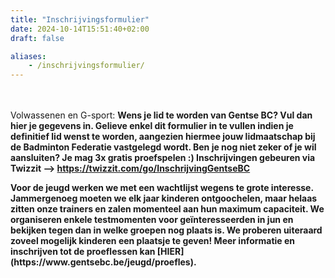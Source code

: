 ```yaml
---
title: "Inschrijvingsformulier"
date: 2024-10-14T15:51:40+02:00
draft: false

aliases:
    - /inschrijvingsformulier/  
---
```




   <br /> <br />Volwassenen en G-sport: 
   <b>Wens je lid te worden van Gentse BC? Vul dan hier je gegevens in.
Gelieve enkel dit formulier in te vullen indien je definitief lid wenst te worden, aangezien hiermee jouw lidmaatschap bij de Badminton Federatie vastgelegd wordt. 
Ben je nog niet zeker of je wil aansluiten?  Je mag 3x gratis proefspelen :)
Inschrijvingen gebeuren via Twizzit --> https://twizzit.com/go/InschrijvingGentseBC
<p><p>

<p> Voor de jeugd werken we met een wachtlijst wegens te grote interesse. Jammergenoeg moeten we elk jaar kinderen ontgoochelen, maar helaas zitten onze trainers en zalen momenteel aan hun maximum capaciteit. We organiseren  enkele testmomenten voor geïnteresseerden in jun en bekijken tegen dan in welke groepen nog plaats is. We proberen uiteraard zoveel mogelijk kinderen een plaatsje te geven! Meer informatie en inschrijven tot de proeflessen kan [HIER](https://www.gentsebc.be/jeugd/proefles). <https://www.gentsebc.be/jeugd/proefles>

